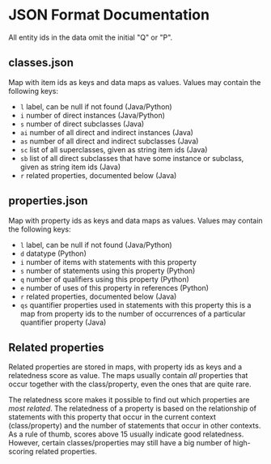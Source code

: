 JSON Format Documentation
=========================

All entity ids in the data omit the initial "Q" or "P".

classes.json
------------

Map with item ids as keys and data maps as values.
Values may contain the following keys:
* ```l``` label, can be null if not found (Java/Python)
* ```i``` number of direct instances (Java/Python)
* ```s``` number of direct subclasses (Java)
* ```ai``` number of all direct and indirect instances (Java)
* ```as``` number of all direct and indirect subclasses (Java)
* ```sc``` list of all superclasses, given as string item ids (Java)
* ```sb``` list of all direct subclasses that have some instance or subclass, given as string item ids (Java)
* ```r``` related properties, documented below (Java)

properties.json
---------------

Map with property ids as keys and data maps as values.
Values may contain the following keys:
* ```l``` label, can be null if not found (Java/Python)
* ```d``` datatype (Python)
* ```i``` number of items with statements with this property
* ```s``` number of statements using this property (Python)
* ```q``` number of qualifiers using this property (Python)
* ```e``` number of uses of this property in references (Python)
* ```r``` related properties, documented below (Java)
* ```qs``` quantifier properties used in statements with this property
   this is a map from property ids to the number of occurrences of a particular quantifier property
    (Java)

Related properties
------------------

Related properties are stored in maps, with property ids as keys and a relatedness score as value.
The maps usually contain *all* properties that occur together with the class/property, even the
ones that are quite rare.

The relatedness score makes it possible to find out which properties are *most related*. The relatedness
of a property is based on the relationship of statements with this property that occur in the current
context (class/property) and the number of statements that occur in other contexts. As a rule
of thumb, scores above 15 usually indicate good relatedness. However, certain classes/properties
may still have a big number of high-scoring related properties.
